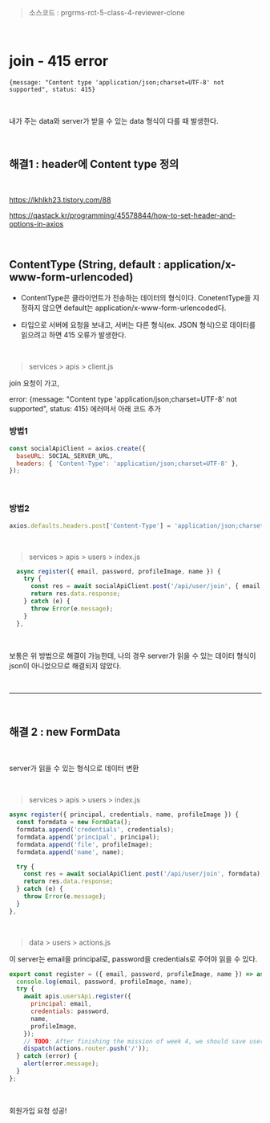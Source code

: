 > 소스코드 : prgrms-rct-5-class-4-reviewer-clone

<br/>

# join - 415 error

```
{message: "Content type 'application/json;charset=UTF-8' not supported", status: 415}
```

<br/>

내가 주는 data와 server가 받을 수 있는 data 형식이 다를 때 발생한다.

<br/>

## 해결1 : header에 Content type 정의

<br/>

https://lkhlkh23.tistory.com/88

https://qastack.kr/programming/45578844/how-to-set-header-and-options-in-axios

<br/>

## ContentType (String, default : application/x-www-form-urlencoded)

- ContentType은 클라이언트가 전송하는 데이터의 형식이다. ConetentType을 지정하지 않으면 default는 application/x-www-form-urlencoded다.

- 타입으로 서버에 요청을 보내고, 서버는 다른 형식(ex. JSON 형식)으로 데이터를 읽으려고 하면 415 오류가 발생한다.

<br/>

> services > apis > client.js

join 요청이 가고,

error: {message: "Content type 'application/json;charset=UTF-8' not supported", status: 415} 에러떠서 아래 코드 추가

### 방법1

```js
const socialApiClient = axios.create({
  baseURL: SOCIAL_SERVER_URL,
  headers: { 'Content-Type': 'application/json;charset=UTF-8' },
});
```

<br/>

### 방법2

```js
axios.defaults.headers.post['Content-Type'] = 'application/json;charset=UTF-8';
```

<br/>

> services > apis > users > index.js

```js
  async register({ email, password, profileImage, name }) {
    try {
      const res = await socialApiClient.post('/api/user/join', { email, password, profileImage, name });
      return res.data.response;
    } catch (e) {
      throw Error(e.message);
    }
  },
```

<br/>

보통은 위 방법으로 해결이 가능한데, 나의 경우 server가 읽을 수 있는 데이터 형식이 json이 아니었으므로 해결되지 않았다.

<br/>
<hr>
<br/>

## 해결 2 :  new FormData

<br/>

server가 읽을 수 있는 형식으로 데이터 변환

<br/>

> services > apis > users > index.js

```js
async register({ principal, credentials, name, profileImage }) {
  const formdata = new FormData();
  formdata.append('credentials', credentials);
  formdata.append('principal', principal);
  formdata.append('file', profileImage);
  formdata.append('name', name);

  try {
    const res = await socialApiClient.post('/api/user/join', formdata);
    return res.data.response;
  } catch (e) {
    throw Error(e.message);
  }
},
```

<br/>

> data > users > actions.js 

이 server는 email을 principal로, password을 credentials로 주어야 읽을 수 있다.

```js
export const register = ({ email, password, profileImage, name }) => async (dispatch) => {
  console.log(email, password, profileImage, name);
  try {
    await apis.usersApi.register({
      principal: email,
      credentials: password,
      name,
      profileImage,
    });
    // TODO: After finishing the mission of week 4, we should save user in Redux after register
    dispatch(actions.router.push('/'));
  } catch (error) {
    alert(error.message);
  }
};
```

<br/>

회원가입 요청 성공!